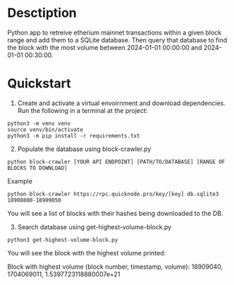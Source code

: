 # Desctiption
Python app to retreive etherium mainnet transactions within a given block range and add them to a SQLite database. Then query that database to find the block with the most volume between 2024-01-01 00:00:00 and 2024-01-01 00:30:00.

# Quickstart 
1. Create and activate a virtual envoirnment and download dependencies. Run the following in a terminal at the project:
```
python3 -m venv venv
source venv/bin/activate
python3 -m pip install -r requirements.txt
```

2. Populate the database using block-crawler.py
```
python block-crawler [YOUR API ENDPOINT] [PATH/TO/DATABASE] [RANGE OF BLOCKS TO DOWNLOAD]
```
Example
```
python block-crawler https://rpc.quicknode.pro/key/[key] db.sqlite3 18908800-18909050
```
You will see a list of blocks with their hashes being downloaded to the DB.

3. Search database using get-highest-volume-block.py
```
python3 get-highest-volume-block.py
```
You will see the block with the highest volume printed:

Block with highest volume (block number, timestamp, volume): 18909040, 1704069011, 1.5397723118880007e+21
